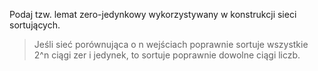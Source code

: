 Podaj tzw. lemat zero-jedynkowy wykorzystywany w konstrukcji sieci sortujących.

> Jeśli sieć porównująca o n wejściach poprawnie sortuje wszystkie 2^n ciągi zer i jedynek, to sortuje poprawnie dowolne ciągi liczb.
